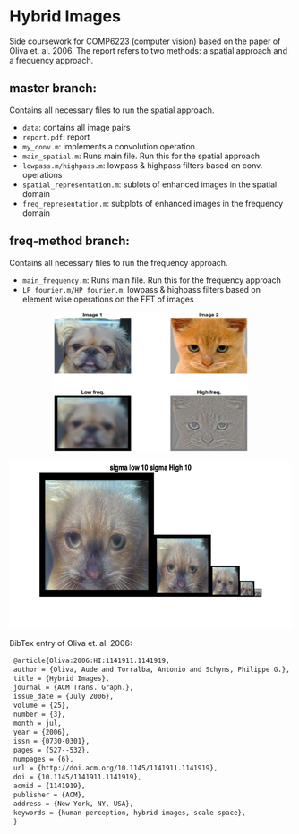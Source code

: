 # Hybrid Images
Side coursework for COMP6223 (computer vision) based on the paper of Oliva et. al. 2006.
The report refers to two methods: a spatial approach and a frequency approach.

## master branch:
Contains all necessary files to run the spatial approach.
- ```data```: contains all image pairs
- ```report.pdf```: report
- ```my_conv.m```: implements a convolution operation
- ```main_spatial.m```: Runs main file. Run this for the spatial approach
- ```lowpass.m/highpass.m```: lowpass & highpass filters based on conv. operations
- ```spatial_representation.m```: sublots of enhanced images in the spatial domain
- ```freq_representation.m```: subplots of enhanced images in the frequency domain

## freq-method branch:
Contains all necessary files to run the frequency approach.
- ```main_frequency.m```: Runs main file. Run this for the frequency approach
- ```LP_fourier.m/HP_fourier.m```: lowpass & highpass filters based on element wise operations on the FFT of images

<p align="center">
  <img width="350" height="250" src="https://github.com/nikostsagk/hybrid_images/blob/master/Picture2.png">
</p>
<p align="center">
  <img width="600" height="300" src="https://github.com/nikostsagk/hybrid_images/blob/master/Picture1.png">
</p>

BibTex entry of Oliva et. al. 2006:

     @article{Oliva:2006:HI:1141911.1141919,
     author = {Oliva, Aude and Torralba, Antonio and Schyns, Philippe G.},
     title = {Hybrid Images},
     journal = {ACM Trans. Graph.},
     issue_date = {July 2006},
     volume = {25},
     number = {3},
     month = jul,
     year = {2006},
     issn = {0730-0301},
     pages = {527--532},
     numpages = {6},
     url = {http://doi.acm.org/10.1145/1141911.1141919},
     doi = {10.1145/1141911.1141919},
     acmid = {1141919},
     publisher = {ACM},
     address = {New York, NY, USA},
     keywords = {human perception, hybrid images, scale space},
     } 
